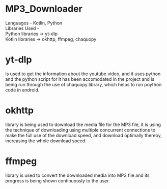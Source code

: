 # MP3_Downloader

Languages - Kotlin, Python  
Libraries Used -   
Python libraries -> yt-dlp  
                Kotlin libraries ->  okhttp, ffmpeg, chaquopy

# yt-dlp
is used to get the information about the youtube video, and it uses python and the python script for it has been accomodated in the project 
and is being run through the use of chaquopy library, which helps to run poython code in android.

# okhttp
library is being used to download the media file for the MP3 file, it is using the technique of downloading using multiple concurrent connections
to make the full use of the download speed, and download optimally thereby, increasing the whole download speed.

# ffmpeg
library is used to convert the downloaded media into MP3 file and its progress is being shown continuously to the user.

